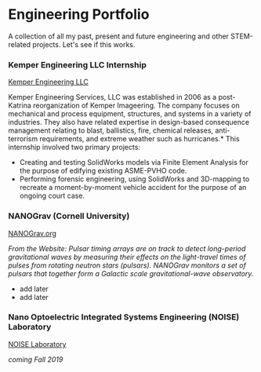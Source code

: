 # Engineering Portfolio
A collection of all my past, present and future engineering and other STEM-related projects.
Let's see if this works.

### Kemper Engineering LLC Internship
[Kemper Engineering LLC](http://www.kempereng.com/)

Kemper Engineering Services, LLC was established in 2006 as a post-Katrina reorganization of Kemper Imageering. The company focuses on mechanical and process equipment, structures, and systems in a variety of industries. They also have related expertise in design-based consequence management relating to blast, ballistics, fire, chemical releases, anti-terrorism requirements, and extreme weather such as hurricanes.*
This internship involved two primary projects:
- Creating and testing SolidWorks models via Finite Element Analysis for the purpose of edifying existing ASME-PVHO code.
- Performing forensic engineering, using SolidWorks and 3D-mapping to recreate a moment-by-moment vehicle accident for the purpose of an ongoing court case.

### NANOGrav (Cornell University)
[NANOGrav.org](http://nanograv.org/)

*From the Website: Pulsar timing arrays are on track to detect long-period gravitational waves by measuring their effects on the light-travel times of pulses from rotating neutron stars (pulsars). NANOGrav monitors a set of pulsars that together form a Galactic scale gravitational-wave observatory.*

- add later
- add later

### Nano Optoelectric Integrated Systems Engineering (NOISE) Laboratory
[NOISE Laboratory](http://labs.ece.uw.edu/amlab/)

*coming Fall 2019*
